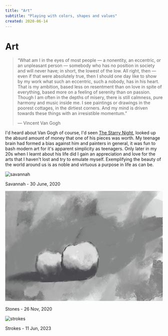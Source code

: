 ```yaml
---
title: "Art"
subtitle: "Playing with colors, shapes and values"
created: 2020-06-14
---
```

# Art

> “What am I in the eyes of most people — a nonentity, an eccentric, or an
> unpleasant person — somebody who has no position in society and will
> never have; in short, the lowest of the low. All right, then — even if
> that were absolutely true, then I should one day like to show by my work
> what such an eccentric, such a nobody, has in his heart. That is my
> ambition, based less on resentment than on love in spite of everything,
> based more on a feeling of serenity than on passion. Though I am often
> in the depths of misery, there is still calmness, pure harmony and music
> inside me. I see paintings or drawings in the poorest cottages, in the
> dirtiest corners. And my mind is driven towards these things with an
> irresistible momentum.”
>
> ― Vincent Van Gogh

I'd heard about Van Gogh of course, I'd seen [The Starry
Night](https://en.wikipedia.org/wiki/The_Starry_Night), looked up the
absurd amount of money that one of his pieces was worth.  My teenage
brain had formed a bias against him and painters in general, it was fun
to bash modern art for it's apparent simplicity as teenagers. Only later
in my 20s when I learnt about his life did I gain an appreciation and
love for the arts that I haven't lost and try to emulate myself.
Exemplifying the beauty of the world around us is as noble and virtuous
a purpose in life as can be.

![](./static/images/Savannah.png "savannah")

Savannah - 30 June, 2020

![](./static/images/stones.jpg "stones")

Stones - 26 Nov, 2020

![](./static/images/strokes.png "strokes")

Strokes - 11 Jun, 2023
